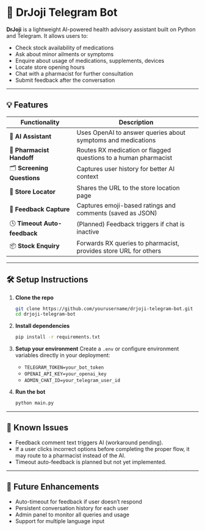 # 🧠 DrJoji Telegram Bot

**DrJoji** is a lightweight AI-powered health advisory assistant built on Python and Telegram. It allows users to:
- Check stock availability of medications
- Ask about minor ailments or symptoms
- Enquire about usage of medications, supplements, devices
- Locate store opening hours
- Chat with a pharmacist for further consultation
- Submit feedback after the conversation

---

## 💡 Features

| Functionality                  | Description |
|-------------------------------|-------------|
| 🤖 **AI Assistant**           | Uses OpenAI to answer queries about symptoms and medications |
| 💬 **Pharmacist Handoff**     | Routes RX medication or flagged questions to a human pharmacist |
| 🗂️ **Screening Questions**   | Captures user history for better AI context |
| 📍 **Store Locator**          | Shares the URL to the store location page |
| 📝 **Feedback Capture**       | Captures emoji-based ratings and comments (saved as JSON) |
| 🕓 **Timeout Auto-feedback**  | (Planned) Feedback triggers if chat is inactive |
| 📦 **Stock Enquiry**          | Forwards RX queries to pharmacist, provides store URL for others |

---

## 🛠 Setup Instructions

1. **Clone the repo**
   ```bash
   git clone https://github.com/yourusername/drjoji-telegram-bot.git
   cd drjoji-telegram-bot
   ```

2. **Install dependencies**
   ```bash
   pip install -r requirements.txt
   ```

3. **Setup your environment**
   Create a `.env` or configure environment variables directly in your deployment:

   - `TELEGRAM_TOKEN=your_bot_token`
   - `OPENAI_API_KEY=your_openai_key`
   - `ADMIN_CHAT_ID=your_telegram_user_id`

4. **Run the bot**
   ```bash
   python main.py
   ```

---

## 🔧 Known Issues

- Feedback comment text triggers AI (workaround pending).
- If a user clicks incorrect options before completing the proper flow, it may route to a pharmacist instead of the AI.
- Timeout auto-feedback is planned but not yet implemented.

---

## 🚀 Future Enhancements

- Auto-timeout for feedback if user doesn’t respond
- Persistent conversation history for each user
- Admin panel to monitor all queries and usage
- Support for multiple language input
